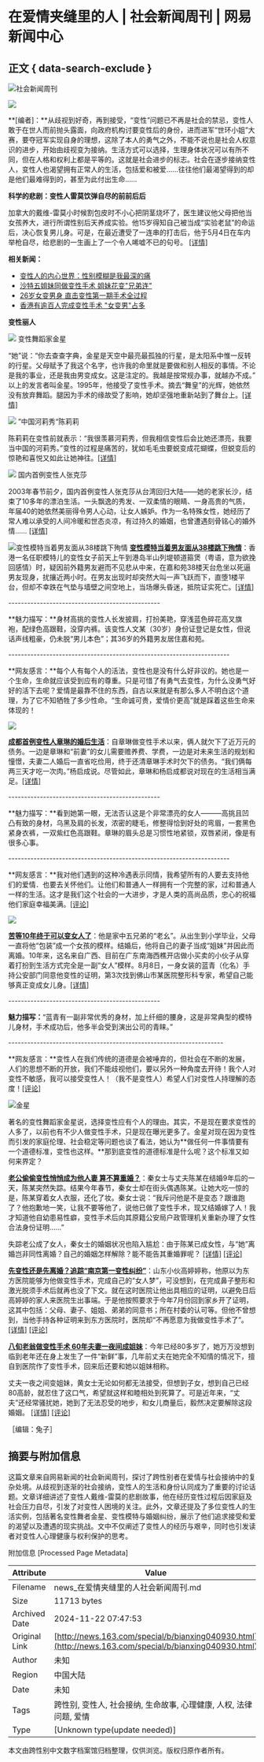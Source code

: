 # 在爱情夹缝里的人 | 社会新闻周刊 | 网易新闻中心

## 正文 { data-search-exclude }


![社会新闻周刊](http://news.163.com/images2/shehuinews_t.gif)

![](http://cimg.163.com/news/0409/30/she2.jpg)

**\[编者\]：**从歧视到好奇，再到接受，“变性”问题已不再是社会的禁忌，变性人敢于在世人而前抛头露面，向政府机构讨要变性后的身份，进而进军“世环小姐”大赛，要夺冠军实现自身的理想，这除了本人的勇气之外，不能不说也是社会人权意识的进步，开始由歧视变为接纳。生活方式可以选择，生理身体状况可以有所不同，但在人格和权利上都是平等的。这就是社会进步的标志。社会在逐步接纳变性人，变性人也渴望拥有正常人的生活，包括爱和被爱……往往他们最渴望得到的却是他们最难得到的，甚至为此付出生命……

**科学的悲剧：变性人雷莫饮弹自尽的前前后后**

加拿大的戴维-雷莫小时候割包皮时不小心把阴茎烧坏了，医生建议他父母把他当女孩养大，进行所谓性别后天养成实验。他15岁得知自己被当成“实验老鼠”的命运后，决心恢复男儿身。可是，在最近遭受了一连串的打击后，他于5月4日在车内举枪自尽，给悲剧的一生画上了一个令人唏嘘不已的句号。 [\[详情\]](http://news.163.com/2004w05/12557/2004w05_1084964801478.html)

**相关新闻：**

- [变性人的内心世界：性别模糊是我最深的痛](http://news.163.com/2004w03/12495/2004w03_1079574945493.html)
- [沙特五姐妹同做变性手术 姐妹花变"兄弟连"](http://news.163.com/2004w06/12586/2004w06_1087452480598.html)
- [26岁女变男身 直击变性第一期手术全过程](http://news.163.com/2004w07/12616/2004w07_1090036664152.html)
- [香港有逾百人完成变性手术 "女变男"占多](http://news.163.com/2004w09/12685/2004w09_1095993038569.html)

**变性丽人**

[![](http://cimg.163.com/news/0409/30/xing1.jpg)](http://news.163.com/2004w09/12691/2004w09_1096527883185.html) 变性舞蹈家金星

“她”说：“你去查查字典，金星是天空中最亮最孤独的行星，是太阳系中惟一反转的行星。父母赋予了我这个名字，也许我的命里就是要做和别人相反的事情。不论是我的事业，还是我由男变成女。这是注定的。我越是按常规办事，就越办不成。” 以上的发言者叫金星。1995年，他接受了变性手术。摘去“舞皇”的光辉，她依然没有放弃舞蹈。腿因为手术的缘故受了影响，她却坚强地重新站到了舞台上。[\[详情\]](http://news.163.com/2004w09/12691/2004w09_1096527883185.html)

[![](http://cimg.163.com/news/0409/30/jin2.jpg)](http://news.163.com/special/c/change040309.html) ”中国河莉秀“陈莉莉

陈莉莉在变性前就表示：“我很羡慕河莉秀，但我相信变性后会比她还漂亮，我要当中国的河莉秀。”变性的过程是痛苦的，犹如毛毛虫要蜕变成花蝴蝶，但蜕变后的惊艳和喜悦又如此让她神往。[\[详情\]](http://news.163.com/2004w09/12691/2004w09_1096527883185.html) 

[![](http://cimg.163.com/news/0409/30/jin3.jpg)](http://news.163.com/2004w03/12486/2004w03_1078801561006.html) 国内首例变性人张克莎

2003年春节前夕，国内首例变性人张克莎从台湾回归大陆――她的老家长沙，结束了10多年的漂泊生活。一头飘逸的秀发、一双柔情的眼睛、一身高贵的气质，年届40的她依然美丽得令男人心动，让女人嫉妒。作为一名特殊女性，她经历了常人难以承受的人间冷暖和世态炎凉，有过持久的婚姻，也曾遭遇刻骨铭心的婚外情…… [\[详情\]](http://news.163.com/2004w03/12486/2004w03_1078801561006.html)

![变性模特当着男友面从38楼跳下殉情](http://cimg.163.com/news/0409/30/bian1.jpg)  **[变性模特当着男友面从38楼跳下殉情](http://news.163.com/2004w09/12685/2004w09_1096054127673.html)**：香港一名任职模特儿的变性女子前天上午到港岛半山列堤顿道箍煲（粤语，意为欲挽回感情）时，疑因前外籍男友避而不见悲从中来，在嘉和苑38楼天台危坐以死逼男友现身，扰攘近两小时。在男友出现时却突然大叫一声飞跃而下，直堕1楼平台，但却不幸跌在气垫与墙壁之间空地上，当场爆头昏迷，抵院证实死亡。[\[详情\]](http://news.163.com/2004w09/12685/2004w09_1096054127673.html)

\------------------------------------------------

**魅力描写：**身材高挑的变性人长发披肩，打扮美艳，穿浅蓝色碎花高叉旗袍，配绿色高跟鞋，没穿内裤。该变性人文某（30岁）身份证登记是女性，但说话声线粗豪，仍未脱“男儿本色”；其36岁的外籍男友居住嘉和苑。

\----------------------------------------------------------------------

**网友感言：**每个人有每个人的活法，变性也是没有什么好非议的。她也是一个生命，生命就应该受到应有的尊重。只是可惜了有勇气去变性，为什么没勇气好好的活下去呢？爱情是最靠不住的东西，自古以来就是有那么多人不明白这个道理，为了它不知牺牲了多少性命。“生命诚可贵，爱情价更高”就是踩着这些生命来体现的！

[![](http://cimg.163.com/news/0409/30/bian2.jpg)](http://news.163.com/2004w09/12668/2004w09_1094560009392.html) 

**[成都首例变性人章琳的婚后生活](http://news.163.com/2004w09/12668/2004w09_1094560009392.html)**：自章琳做变性手术以来，俩人就欠下了近万元的债务。一边是章琳和“前妻”的女儿需要赡养费、学费，一边是对未来生活的规划和憧憬，夫妻二人婚后一直省吃俭用，终于还清章琳手术时欠下的债务。“我们俩每两三天才吃一次肉。”杨启成说。尽管如此，章琳和杨启成都说对现在的生活相当满足。[\[详情\]](http://news.163.com/2004w09/12668/2004w09_1094560009392.html)

\------------------------------------------------

**魅力描写：**看到她第一眼，无法否认这是个非常漂亮的女人———高挑且凹凸有致的身材，乌黑及肩的长发，浓密的睫毛，修整得恰到好处的弯眉，一套黑色紧身衣裤，一双紫红色高跟鞋。章琳的眉头总是习惯性地紧锁，双唇紧闭，像是有很多心事。

\----------------------------------------------------------------------

**网友感言：**我对他们遇到的这种冷遇表示同情，我希望所有的人要去支持他们的爱情．也要去关怀他们。让他们和普通人一样拥有一个完整的家，过和普通人一样的生活。这才是我们这个社会的一大进步，才是人类的高尚品质，忠心的祝福他们家庭幸福美满。[\[评论\]](http://post2.news.163.com/bbs/rep.jsp?b=biz2_bbs&i=1094610912939)

[![](http://cimg.163.com/news/0409/30/bian3.jpg)](http://news.163.com/2004w08/12639/2004w08_1092031766084.html)

**[苦等10年终于可以变女人了](http://news.163.com/2004w09/12670/2004w09_1094756841337.html)**：他是家中五兄弟的“老幺”。从出生到小学毕业，父母一直将他“包装”成一个女孩的模样。结婚后，他将自己的妻子当成“姐妹”并因此而离婚。10年来，这名来自广西、目前在广东南海西樵开店做小买卖的小伙子从穿着打扮到生活方式完全是一副“女人”模样。8月8日，一身女装的蓝青（化名）手持公安部门同意他变性的证明，第3次找到佛山市某医院整形科专家，希望自己能够真正变成女儿身。[\[详情\]](http://news.163.com/2004w08/12639/2004w08_1092031766084.html)

\------------------------------------------------

**魅力描写：**“蓝青有一副非常优秀的身材，加上纤细的腰身，这是非常典型的模特儿身材，手术成功后，他多半会受到演出公司的青睐。”

\--------------------------------------------------------------------

**网友感言：**变性人在我们传统的道德是会被唾弃的，但社会在不断的发展，人们的思想不断的开放，我们不能歧视他们，要以另外一种角度去开待！我个人对变性不敏感，我可以接受变性人！（我不是变性人）希望人们对变性人持理解的态度！[\[评论\]](http://news4.163.com/bbs/rep.jsp?b=biz2_bbs&i=1092031766118)

![金星](http://cimg.163.com/news/0409/30/tu22.jpg)

著名的变性舞蹈家金星说，选择变性应有个人的理由。其实，不是现在要求变性的人多了，以前也有不少人做变性手术，只是现在曝光更多了。金星对现在因为变性而引发的家庭伦理、社会稳定等问题也谈了看法，她认为**做任何一件事情要有一个道德标准，变性也这样。**那到底变性的道德标准是什么呢？这个标准又如何来界定？

**[老公偷偷变性悄悄成为他人妻 算不算重婚？](http://news.163.com/2004w09/12689/2004w09_1096336940735.html)**：秦女士与丈夫陈某在结婚9年后的一天，陈某突然失踪。结果今年春节，秦女士却在街头偶遇陈某。让她大吃一惊的是，陈某穿着女人衣服，还化了妆。秦女士说：“我斥问他是不是变态？跟谁跑了？他抱歉地一笑，让我不要等他了，说他已做了变性手术，现又结婚嫁了人！我才知道他自幼患易性癖，变性手术后向其原籍公安局户政管理机关重新办理了女性合法身份证明……” 

失踪老公成了女人，秦女士的婚姻状况也陷入尴尬：由于陈某已成女性，与“她”离婚岂非同性离婚？自己的婚姻怎样解除？能不能告其重婚罪呢？ [\[详情\]](http://news.163.com/2004w09/12689/2004w09_1096336940735.html) [\[评论\]](http://news4.163.com/bbs/rep.jsp?b=biz2_bbs&i=1096336944170)

**[先变性还是先离婚？追踪“南京第一变性纠纷”](http://news.163.com/2004w09/12689/2004w09_1096336940735.html)**：山东小伙高婷婷称，他原以为东方医院能够为他做变性手术，完成自己的“女人梦”，可没想到，在完成鼻子整形和激光脱须手术后就再也没了下文。就在这时医院让他出具相应的证明，以避免日后高婷婷的家人来医院生出事端。于是他按照要求于今年7月份回到家乡开了证明，这其中包括：父母、妻子、姐姐、弟弟的同意书；所在村委的认可等。但他不曾想到，当他手持各种证明来到东方医院时，医院却“不再愿意为我做变性手术了”。[\[详情\]](http://news.163.com/2004w08/12656/2004w08_1093491449413.html) [\[评论\]](http://news4.163.com/bbs/rep.jsp?b=biz2_bbs&i=1093491449496)

**[八旬老翁做变性手术 60年夫妻一夜间成姐妹](http://news.163.com/2004w06/12571/2004w06_1086154503317.html)**：今年已经80多岁了，她万万没想到临到老年还在身上发生了一件“新鲜”事，几年前丈夫在她完全不知情的情况下，擅自到医院作了变性手术，回来后还要和她以姐妹相称。 

丈夫一夜之间变姐妹，黄女士无论如何都无法接受，但想到子女，想到自己已经80高龄，就忍住了这口气，希望就这样和睦相处到死算了。可是近年来，“丈夫”还经常骚扰她，她到了无法忍受的地步，和女儿商量后，毅然决定要解除这段婚姻。 [\[详情\]](http://news.163.com/2004w06/12571/2004w06_1086154503317.html) [\[评论\]](http://news4.163.com/bbs/rep.jsp?b=biz2_bbs&i=1086154511654)

［编辑：兔子］

## 摘要与附加信息

<!-- tcd_abstract -->
这篇文章来自网易新闻的社会新闻周刊，探讨了跨性别者在爱情与社会接纳中的复杂处境。从歧视到逐渐的社会接纳，变性人的生活和身份认同成为了重要的讨论话题。文章详细讲述了变性人戴维-雷莫的悲剧故事，他在经历变性过程后因家庭及社会压力自尽，引发了对变性人困境的关注。此外，文章还提及了多位变性人的生活实例，包括著名变性舞者金星、变性模特与婚姻纠纷，展示了他们追求接受和爱的渴望以及遭遇的现实挑战。文中不仅阐述了变性人的经历与艰辛，同时也引发读者对变性人心理健康与权利保护的思考。
<!-- tcd_abstract_end -->

附加信息 [Processed Page Metadata]

| Attribute       | Value                                  |
|-----------------|----------------------------------------|
| Filename        | news_在爱情夹缝里的人社会新闻周刊.md                             |
| Size            | 11713 bytes                           |
| Archived Date   | 2024-11-22 07:47:53                             |
| Original Link   | [http://news.163.com/special/b/bianxing040930.html](http://news.163.com/special/b/bianxing040930.html)                       |
| Author          | 未知                               |
| Region          | 中国大陆                               |
| Date            | 未知                                 |
| Tags            | 跨性别, 变性人, 社会接纳, 生命故事, 心理健康, 人权, 法律问题, 爱情                                 |
| Type            | [Unknown type(update needed)]                                 |
<!-- tcd_table_end -->

本文由跨性别中文数字档案馆归档整理，仅供浏览。版权归原作者所有。
